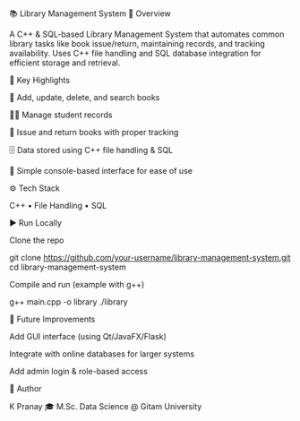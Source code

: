 📚 Library Management System
📖 Overview

A C++ & SQL-based Library Management System that automates common library tasks like book issue/return, maintaining records, and tracking availability.
Uses C++ file handling and SQL database integration for efficient storage and retrieval.

🚀 Key Highlights

📕 Add, update, delete, and search books

👨‍🎓 Manage student records

🔄 Issue and return books with proper tracking

🗄️ Data stored using C++ file handling & SQL

🎯 Simple console-based interface for ease of use

⚙️ Tech Stack

C++ • File Handling • SQL

▶️ Run Locally

Clone the repo

git clone https://github.com/your-username/library-management-system.git
cd library-management-system


Compile and run (example with g++)

g++ main.cpp -o library
./library

📌 Future Improvements

Add GUI interface (using Qt/JavaFX/Flask)

Integrate with online databases for larger systems

Add admin login & role-based access

👤 Author

K Pranay
🎓 M.Sc. Data Science @ Gitam University

